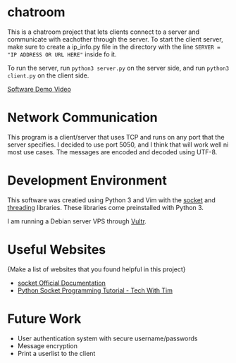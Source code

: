 # chatroom

This is a chatroom project that lets clients connect to a server and communicate with eachother through the server. To start the client server, make sure to create a ip_info.py file in the directory with the line  `SERVER = "IP ADDRESS OR URL HERE"` inside fo it. 

To run the server, run `python3 server.py` on the server side, and run `python3 client.py` on the client side.


[Software Demo Video](https://youtu.be/vdlf2p6fi1g)

# Network Communication

This program is a client/server that uses TCP and runs on any port that the server specifies. I decided to use port 5050, and I think that will work well ni most use cases. The messages are encoded and decoded using UTF-8.

# Development Environment

This software was creatied using Python 3 and Vim with the [socket](https://docs.python.org/3/library/socket.html) and [threading](https://docs.python.org/3/library/threading.html) libraries. These libraries come preinstalled with Python 3.

I am running a Debian server VPS through [Vultr](https://www.vultr.com/?ref=8802157). 


# Useful Websites

{Make a list of websites that you found helpful in this project}
* [socket Official Documentation](https://docs.python.org/3/library/socket.html)
* [Python Socket Programming Tutorial - Tech With Tim](https://www.youtube.com/watch?v=3QiPPX-KeSc)

# Future Work

* User authentication system with secure username/passwords
* Message encryption
* Print a userlist to the client
